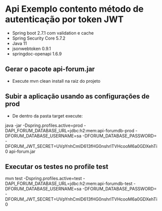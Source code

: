 # Api Exemplo contento método de autenticação por token JWT

- Spring boot 2.7.1 com validation e cache
- Spring Security Core 5.7.2
- Java 11
- jsonwebtoken 0.9.1
- springdoc-openapi 1.6.9


## Gerar o pacote api-forum.jar

- Execute mvn clean install na raiz do projeto

## Subir a aplicação usando as configurações de prod
- De dentro da pasta target execute:

java -jar -Dspring.profiles.active=prod -DAPI_FORUM_DATABASE_URL=jdbc:h2:mem:api-forumdb-prod -DFORUM_DATABASE_USERNAME=sa -DFORUM_DATABASE_PASSWORD= -DFORUM_JWT_SECRET=UVpYnhCmlD613fHG0nshrlTVHcooM6a0GDXehTi0 api-forum.jar

## Executar os testes no profile test
mvn test -Dspring.profiles.active=test -DAPI_FORUM_DATABASE_URL=jdbc:h2:mem:api-forumdb-test -DFORUM_DATABASE_USERNAME=sa -DFORUM_DATABASE_PASSWORD= -DFORUM_JWT_SECRET=UVpYnhCmlD613fHG0nshrlTVHcooM6a0GDXehTi0
